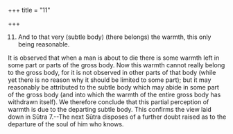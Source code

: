 +++
title = "11"

+++


11. And to that very (subtle body) (there belongs) the warmth, this only being reasonable.

It is observed that when a man is about to die there is some warmth left in some part or parts of the gross body. Now this warmth cannot really belong to the gross body, for it is not observed in other parts of that body (while yet there is no reason why it should be limited to some part); but it may reasonably be attributed to the subtle body which may abide in some part of the gross body (and into which the warmth of the entire gross body has withdrawn itself). We therefore conclude that this partial perception of warmth is due to the departing subtle body. This confirms the view laid down in Sūtra 7.--The next Sūtra disposes of a further doubt raised as to the departure of the soul of him who knows.

